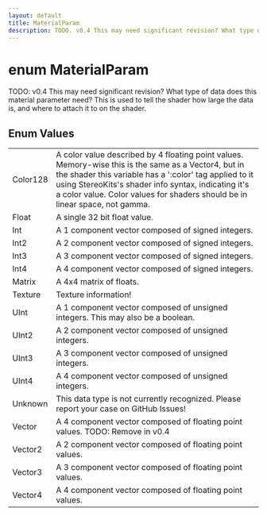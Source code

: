 ```yaml
---
layout: default
title: MaterialParam
description: TODO. v0.4 This may need significant revision? What type of data does this material parameter need? This is used to tell the shader how large the data is, and where to attach it to on the shader.
---
```

# enum MaterialParam

TODO: v0.4 This may need significant revision?
What type of data does this material parameter need? This is
used to tell the shader how large the data is, and where to attach it
to on the shader.

## Enum Values

|  |  |
|--|--|
|Color128|A color value described by 4 floating point values. Memory-wise this is the same as a Vector4, but in the shader this variable has a ':color' tag applied to it using StereoKits's shader info syntax, indicating it's a color value. Color values for shaders should be in linear space, not gamma.|
|Float|A single 32 bit float value.|
|Int|A 1 component vector composed of signed integers.|
|Int2|A 2 component vector composed of signed integers.|
|Int3|A 3 component vector composed of signed integers.|
|Int4|A 4 component vector composed of signed integers.|
|Matrix|A 4x4 matrix of floats.|
|Texture|Texture information!|
|UInt|A 1 component vector composed of unsigned integers. This may also be a boolean.|
|UInt2|A 2 component vector composed of unsigned integers.|
|UInt3|A 3 component vector composed of unsigned integers.|
|UInt4|A 4 component vector composed of unsigned integers.|
|Unknown|This data type is not currently recognized. Please report your case on GitHub Issues!|
|Vector|A 4 component vector composed of floating point values. TODO: Remove in v0.4|
|Vector2|A 2 component vector composed of floating point values.|
|Vector3|A 3 component vector composed of floating point values.|
|Vector4|A 4 component vector composed of floating point values.|
